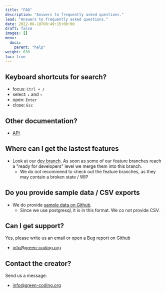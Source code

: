 ```yaml
---
title: "FAQ"
description: "Answers to frequently asked questions."
lead: "Answers to frequently asked questions."
date: 2022-06-18T08:49:15+00:00
draft: false
images: []
menu:
  docs:
    parent: "help"
weight: 630
toc: true
---
```



## Keyboard shortcuts for search?

- focus: `Ctrl + /`
- select: `↓` and `↑`
- open: `Enter`
- close: `Esc`

## Other documentation?

- [API](https://api.green-coding.org)

## Where can I get the lastest features
- Look at our [dev branch](https://github.com/green-coding-berlin/green-metrics-tool/tree/dev). As soon as some of our feature branches reach a "ready for developers" level we merge them into this branch.
    + We do not recommend to check out the feature branches, as they may contain a broken state / WIP

## Do you provide sample data / CSV exports
- We do provide [sample data on Github](https://github.com/green-coding-berlin/sample-data). 
    + Since we use postgresql, it is in this format. We co not provide CSV.

## Can I get support?

Yes, please write us an email or open a Bug report on Github
- [info@green-coding.org](mailto:info@green-coding.org)

## Contact the creator?

Send us a message:

- [info@green-coding.org](mailto:info@green-coding.org)

